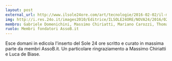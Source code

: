 ```yaml
---
layout: post
external_url: http://www.ilsole24ore.com/art/tecnologie/2016-02-02/il-mondo-bitcoin-senza-piu-misteri-123308.shtmltitle: Gemellaggio in Blockchain tra Associazione Bitcoin Sardegna e Bitcoin Milano
img: http://i.res.24o.it/images2010/Editrice/ILSOLE24ORE/NOVA24/2016/02/03/Nova24/ImmaginiWeb/Ritagli/bit-258-kn3D--258x258@IlSole24Ore-Web.jpg?uuid=1a1107f4-c9a5-11e5-9949-c77b5e0fb427
membro: Gabriele Domenichini, Massimo Chiriatti, Mariano Carozzi, Thomas Bertani, Stefano Capaccioli, Giacomo Zucco e tutti gli altri che hanno partecipato a vario titolo
ruolo: Membri fondatori AssoB.it
---
```

Esce domani in edicola l'inserto del Sole 24 ore scritto e curato in massima parte da membri AssoB.it.
Un particolare ringraziamento a Massimo Chiriatti e Luca de Biase.
